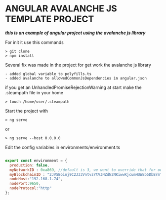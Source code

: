  # ANGULAR AVALANCHE JS TEMPLATE PROJECT #
 
 ***this is an example of angular project using the avalanche js library***

 For init it use this commands
    
    > git clone 
    > npm install
    
Several fix was made in the project for get work the avalanche js library

    - added global variable to polyfills.ts
    - added avalanche to allowedCommonJsDependencies in angular.json

if you get an UnhandledPromiseRejectionWarning at start make the .steampath file in your home

    > touch /home/user/.steampath

Start the project with 

    > ng serve

or

    > ng serve --host 0.0.0.0
    
    
Edit the config variables in environments/environment.ts

  ```javascript
  
  export const environment = {
    production: false,
    myNetworkID : 0xa869, //default is 3, we want to override that for our local network
    myBlockchainID : "2JVSBoinj9C2J33VntvzYtVJNZdN2NKiwwKjcumHUWEb5DbBrm", // The X-Chain blockchainID on this network
    nodeHost:"192.168.1.74",
    nodePort:9650,
    nodeProtocol:"http"
  };
  ```
    

